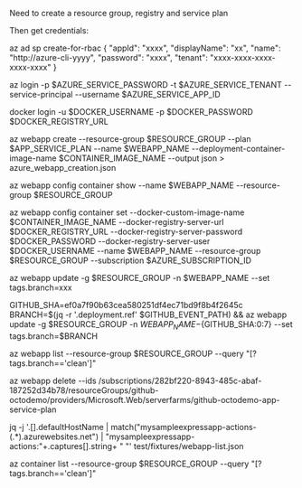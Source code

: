 Need to create a resource group, registry and service plan

Then get credentials: 

az ad sp create-for-rbac
{
  "appId": "xxxx",
  "displayName": "xx",
  "name": "http://azure-cli-yyyy",
  "password": "xxxx",
  "tenant": "xxxx-xxxx-xxxx-xxxx-xxxx"
}


az login -p $AZURE_SERVICE_PASSWORD -t $AZURE_SERVICE_TENANT  --service-principal --username $AZURE_SERVICE_APP_ID

docker login -u $DOCKER_USERNAME -p $DOCKER_PASSWORD  $DOCKER_REGISTRY_URL

az webapp create --resource-group $RESOURCE_GROUP --plan $APP_SERVICE_PLAN --name $WEBAPP_NAME --deployment-container-image-name $CONTAINER_IMAGE_NAME --output json > azure_webapp_creation.json

az webapp config container show --name $WEBAPP_NAME --resource-group $RESOURCE_GROUP

az webapp config container set --docker-custom-image-name $CONTAINER_IMAGE_NAME --docker-registry-server-url $DOCKER_REGISTRY_URL --docker-registry-server-password $DOCKER_PASSWORD --docker-registry-server-user $DOCKER_USERNAME --name $WEBAPP_NAME --resource-group $RESOURCE_GROUP --subscription $AZURE_SUBSCRIPTION_ID


az webapp update -g $RESOURCE_GROUP -n $WEBAPP_NAME --set tags.branch=xxx


GITHUB_SHA=ef0a7f90b63cea580251df4ec71bd9f8b4f2645c
BRANCH=$(jq -r '.deployment.ref' $GITHUB_EVENT_PATH) && az webapp update -g $RESOURCE_GROUP -n $WEBAPP_NAME-${GITHUB_SHA:0:7} --set tags.branch=$BRANCH

az webapp list --resource-group $RESOURCE_GROUP --query "[?tags.branch=='clean']"


az webapp delete --ids /subscriptions/282bf220-8943-485c-abaf-187252d34b78/resourceGroups/github-octodemo/providers/Microsoft.Web/serverfarms/github-octodemo-app-service-plan


jq -j '.[].defaultHostName | match("mysampleexpressapp-actions-(.*).azurewebsites.net") | "mysampleexpressapp-actions:"+.captures[].string+ " "' test/fixtures/webapp-list.json

az container list --resource-group $RESOURCE_GROUP --query "[?tags.branch=='clean']"
